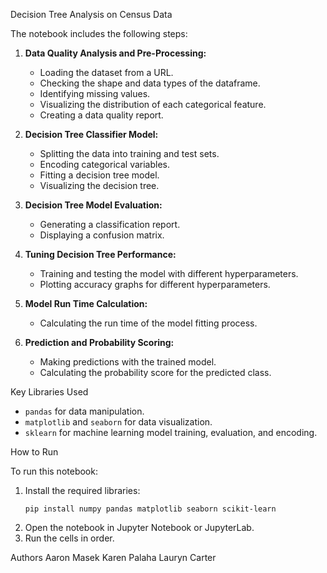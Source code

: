 Decision Tree Analysis on Census Data

The notebook includes the following steps:

1. **Data Quality Analysis and Pre-Processing:**
   - Loading the dataset from a URL.
   - Checking the shape and data types of the dataframe.
   - Identifying missing values.
   - Visualizing the distribution of each categorical feature.
   - Creating a data quality report.

2. **Decision Tree Classifier Model:**
   - Splitting the data into training and test sets.
   - Encoding categorical variables.
   - Fitting a decision tree model.
   - Visualizing the decision tree.

3. **Decision Tree Model Evaluation:**
   - Generating a classification report.
   - Displaying a confusion matrix.

4. **Tuning Decision Tree Performance:**
   - Training and testing the model with different hyperparameters.
   - Plotting accuracy graphs for different hyperparameters.

5. **Model Run Time Calculation:**
   - Calculating the run time of the model fitting process.

6. **Prediction and Probability Scoring:**
   - Making predictions with the trained model.
   - Calculating the probability score for the predicted class.

Key Libraries Used

- `pandas` for data manipulation.
- `matplotlib` and `seaborn` for data visualization.
- `sklearn` for machine learning model training, evaluation, and encoding.

How to Run

To run this notebook:

1. Install the required libraries:
   ```
   pip install numpy pandas matplotlib seaborn scikit-learn
   ```
2. Open the notebook in Jupyter Notebook or JupyterLab.
3. Run the cells in order.

Authors
Aaron Masek
Karen Palaha
Lauryn Carter
